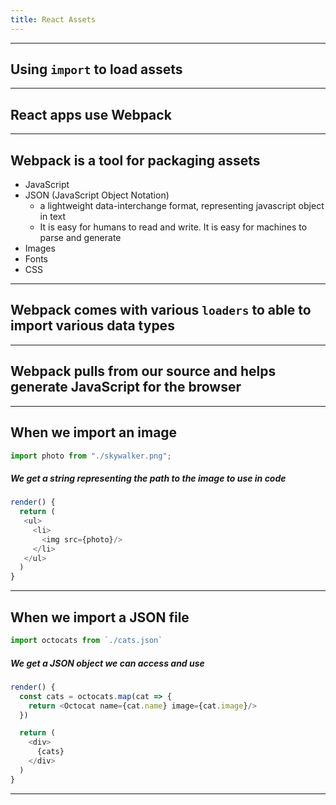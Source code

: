 ```yaml
---
title: React Assets
---
```


---

## Using `import` to load assets

---

## React apps use Webpack

---

## Webpack is a tool for packaging assets

- JavaScript
- JSON (JavaScript Object Notation)
  - a lightweight data-interchange format, representing javascript object in
    text
  - It is easy for humans to read and write. It is easy for machines to parse
    and generate
- Images
- Fonts
- CSS

---

## Webpack comes with various `loaders` to able to import various data types

---

## Webpack pulls from our source and helps generate JavaScript for the browser

---

## When we import an image

```js
import photo from "./skywalker.png";
```

##### We get a string representing the path to the image to use in code

```js
render() {
  return (
   <ul>
     <li>
       <img src={photo}/>
     </li>
   </ul>
  )
}
```

---

## When we import a JSON file

```js
import octocats from `./cats.json`
```

##### We get a JSON object we can access and use

```js
render() {
  const cats = octocats.map(cat => {
    return <Octocat name={cat.name} image={cat.image}/>
  })

  return (
    <div>
      {cats}
    </div>
  )
}
```

---
